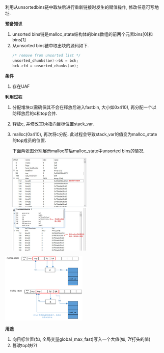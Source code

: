 利用从unsortedbins链中取块后进行重新链接时发生的赋值操作, 修改任意可写地址.

**预备知识**
1. unsorted bins链是malloc_state结构体的bins数组的前两个元素bins[0]和bins[1]
2. 从unsorted bins链中取出块的源码如下.
    ```c
    /* remove from unsorted list */
    unsorted_chunks(av)->bk = bck;
    bck->fd = unsorted_chunks(av);
    ```

**条件**
1. 存在UAF

**利用过程**
1. 分配堆块c(需确保其不会在释放后进入fastbin, 大小如0x410), 再分配一个以防释放后的c和top合并.
2. 释放c, 并修改其bk指向目标位置stack_var.
3. malloc(0x410), 再次将c分配. 此过程会导致stack_var的值变为malloc_state的top成员的位置.

    下面两张图分别展示malloc前后malloc_state中unsorted bins的情况.

    <img alt="malloc_state_1" src="./pic/malloc_state_1.jpg" width="50%" height="50%">

    <img alt="malloc_state_2" src="./pic/malloc_state_2.jpg" width="50%" height="50%">

<img alt="unsortedbin_attack" src="./pic/unsortedbin_attack.jpg" width="50%" height="50%">

**用途**
1. 向目标位置(如, 全局变量global_max_fast)写入一个大值(如, 7f打头的值)
2. 篡改top块(?)